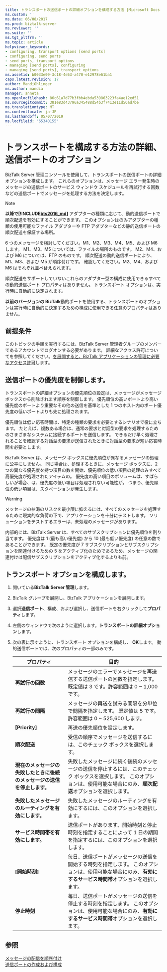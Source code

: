 ```yaml
---
title: トランスポートの送信ポートの詳細オプションを構成する方法 |Microsoft Docs
ms.custom: ''
ms.date: 06/08/2017
ms.prod: biztalk-server
ms.reviewer: ''
ms.suite: ''
ms.tgt_pltfrm: ''
ms.topic: article
helpviewer_keywords:
- configuring, transport options [send ports]
- configuring, send ports
- send ports, transport options
- managing [send ports], configuring
- managing [send ports], transport options
ms.assetid: b0033e09-3c18-4e53-a470-e12978e61ba1
caps.latest.revision: 17
author: MandiOhlinger
ms.author: mandia
manager: anneta
ms.openlocfilehash: 86c61a7d77b3fbb4ebda539863223fa4ae12ed51
ms.sourcegitcommit: 381e83d43796a345488d54b3f7413e11d56ad7be
ms.translationtype: MT
ms.contentlocale: ja-JP
ms.lasthandoff: 05/07/2019
ms.locfileid: "65340155"
---
```

# <a name="how-to-configure-transport-advanced-options-for-a-send-port"></a>トランスポートを構成する方法の詳細、送信ポートのオプション
BizTalk Server 管理コンソールを使用して、トランスポートの送信ポートの詳細オプションを構成します。 これらのオプションは、メッセージ エラー発生時のメッセージの送信ポートのサービス ウィンドウ スケジュールを再試行する回数などの送信ポートでメッセージを処理する方法を決定します。  
  
> [!NOTE]
> **以降で[!INCLUDE[bts2016_md](../includes/bts2016-md.md)]** アダプターの種類に応じて、動的送信ポートで順次配送を有効にすることができます。 このオプションはのみアダプターの種類の使用可能なファイル アダプターや FTP アダプターなどの静的送信ポートの順次配送を保証する場所。
> 
> 6 つのメッセージを検討してください。M1、M2、M3、M4、M5、および M6 します。 M1、M3、M5 については、ファイルの場所のものです。 M2、M4、および M6 については、FTP のものです。 順次配送の動的送信ポートにより、M1、M3、および M5 が順序付けです。 確認してください。M2、M4、および M6 はそれぞれ並べ替えられます。 
> 
> 順次配送をサポートしていないこれらのアダプター型の構成に使用できるすべての動的送信ポート プロパティはありません。 トランスポート オプションは、実行時に自動的に決定されます。  
> 
> **以前のバージョンの BizTalk**動的ポートを使用する、トランスポートのオプションは実行時に自動的に決定するための構成に使用できる任意のプロパティはありません。

  
## <a name="prerequisites"></a>前提条件  
 このトピックの手順を実行するには、BizTalk Server 管理者グループのメンバーであるアカウントでログオンする必要があります。 詳細なアクセス許可についてを参照してください。[を展開すると、BizTalk アプリケーションの管理に必要なアクセス許可](../core/permissions-required-for-deploying-and-managing-a-biztalk-application.md)します。  
  
## <a name="controlling-send-port-priority"></a>送信ポートの優先度を制御します。  
 トランスポートの詳細オプションの優先順位の設定は、メッセージがメッセージ ボックスから削除されます順序を制御します。 優先順位の高いポートより高い優先度のポートより重要なその他の送信を基準とした 1 つのホスト内のポート優先度の低いポートよりも先に処理されます。  
  
 優先順位は低い応答時間は、特定の種類の要求を必要とするシナリオで役に立ちます。 たとえば、複数ある場合は、通常の要求と対話型の要求を処理するためのさまざまなシステムに接続するポートを送信します。 できるだけ早く処理されることを確認する対話型の要求が送信されたときに対話型の要求が短い応答時間を必要とします。  
  
 BizTalk Server は、メッセージ ボックスに優先順位が異なるメッセージの処理に公平にしません。 同じ場合は、処理するときに、メッセージ ボックスに、2 つの異なる優先度を持つ項目の数を開始、優先順位の低い項目の処理のみすべて高優先度が処理されたアイテムの。 優先度の高い項目のボリュームは、すばらしいが場合、は、優先度の低い項目は処理されない可能性が。 つまり、優先順位の低い項目は、スタベーションが発生します。  
  
> [!WARNING]
>  メッセージの枯渇のリスクを最小限に抑えるには、すべてのメッセージを処理するために現実的な負荷の下で、アプリケーションを十分にテストします。 ソリューションをテストするエラーは、未処理のメッセージがあります。  
  
 内部的には、BizTalk Server は、すべてのサブスクリプションに優先順位を割り当てます。 優先度は 1 (最も高い優先度) から 10 (最も低い優先度) の任意の数であることができます。 既定の優先度が 7 サブスクリプションとサブスクリプションを関連付けるための 5 をアクティブ化のためであるため、メッセージの関連付けは配信サブスクリプションをアクティブ化するよりも前。  
  
## <a name="configure-the-transport-options"></a>トランスポート オプションを構成します。 
  
1.  開いている**BizTalk Server 管理**します。  
  
2.  BizTalk グループを展開し、BizTalk アプリケーションを展開します。  
  
3.  選択**送信ポート**、構成、および選択し、送信ポートを右クリックして**プロパティ**します。  
  
4.  左側のウィンドウで次のように選択します。**トランスポートの詳細オプション**します。  
  
5.  次の表に示すように、トランスポート オプションを構成し、 **OK**します。  動的送信ポートでは、次のプロパティの一部のみです。
  
    |プロパティ|目的|  
    |--------------|----------------|  
    |**再試行の回数**|メッセージのエラーでメッセージを再送信する送信ポートの回数を指定します。 既定値は 3 です。許容範囲は 0 ~ 1,000 です。|  
    |**再試行の間隔**|メッセージの再送を試みる間隔を分単位で間隔を指定します。 既定値は 5 です。許容範囲は 0 ~ 525,600 します。|  
    |**[Priority]**|再送の優先順位を設定します。|  
    |**順次配送**|受信の順序でメッセージを送信するには、このチェック ボックスを選択します。|  
    |**現在のメッセージの失敗したときに後続のメッセージの送信を停止します。**|失敗したメッセージに続く後続のメッセージの送信を停止するには、このチェック ボックスを選択します。 このオプションは、使用可能な場合にのみ、**順次配送**オプションを選択します。|  
    |**失敗したメッセージのルーティングを有効にします。**|失敗したメッセージのルーティングを有効にするには、このオプションを選択します。|  
    |**サービス時間帯を有効にします。**|送信ポートがあります、開始時刻と停止時刻を指定することによって 1 日の期間を指定するには、このオプションを選択します。|  
    |**[開始時刻]**|毎日、送信ポートがメッセージの送信を開始する時刻を指定します。 このオプションは、使用可能な場合にのみ、**有効にするサービス時間帯**オプションを選択します。|  
    |**停止時刻**|毎日、送信ポートがメッセージの送信を停止する時刻を指定します。 このオプションは、使用可能な場合にのみ、**有効にするサービス時間帯**オプションを選択します。|  
  
## <a name="see-also"></a>参照  
[メッセージの配信を順序付け](../core/ordered-delivery-of-messages.md)  
 [送信ポートの作成および構成](../core/creating-and-configuring-send-ports.md)